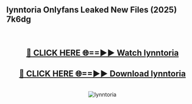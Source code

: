 <h2>lynntoria Onlyfans Leaked New Files (2025) 7k6dg</h2>
<br>
<div align="center">
<h2><a href="https://mediafiles.top/lynntoria&ref=git" rel="nofollow">🔴 CLICK HERE 🌐==►► Watch lynntoria</a></h2>
<h2><a href="https://mediafiles.top/lynntoria&ref=git" rel="nofollow">🔴 CLICK HERE 🌐==►► Download lynntoria</a></h2>
<br>
<a href="https://mediafiles.top/lynntoria&ref=git" rel="nofollow" data-target="animated-image.originalLink"><img src="https://i.ibb.co.com/xMMVF88/686577567.gif" alt="lynntoria" style="max-width: 100%; display: inline-block;" data-target="animated-image.originalImage"></a>
</div>
<br>
<br>